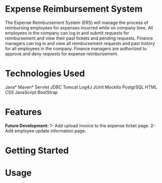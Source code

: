 # Expense Reimbursement System
The Expense Reimbursement System (ERS) will manage the process of reimbursing employees for expenses incurred while on company time. All employees in the company can log in and submit requests for reimbursement and view their past tickets and pending requests. Finance managers can log in and view all reimbursement requests and past history for all employees in the company. Finance managers are authorized to approve and deny requests for expense reimbursement.

# Technologies Used

Java*
Maven*
Servlet
JDBC
Tomcat
Log4J
JUnit
Mockito
PostgrSQL
HTML
CSS
JavaScript
BootStrap

# Features
**Future Development:** 
1- Add upload invoice to the expense ticket page.
2- Add employee update information page.
                    
# Getting Started


# Usage






